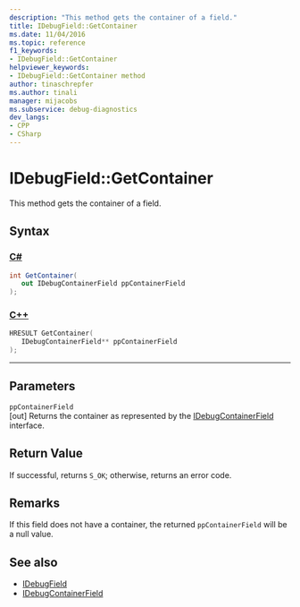 ```yaml
---
description: "This method gets the container of a field."
title: IDebugField::GetContainer
ms.date: 11/04/2016
ms.topic: reference
f1_keywords:
- IDebugField::GetContainer
helpviewer_keywords:
- IDebugField::GetContainer method
author: tinaschrepfer
ms.author: tinali
manager: mijacobs
ms.subservice: debug-diagnostics
dev_langs:
- CPP
- CSharp
---
```

# IDebugField::GetContainer

This method gets the container of a field.

## Syntax

### [C#](#tab/csharp)
```csharp
int GetContainer(
   out IDebugContainerField ppContainerField
);
```
### [C++](#tab/cpp)
```cpp
HRESULT GetContainer( 
   IDebugContainerField** ppContainerField
);
```
---

## Parameters
`ppContainerField`\
[out] Returns the container as represented by the [IDebugContainerField](../../../extensibility/debugger/reference/idebugcontainerfield.md) interface.

## Return Value
 If successful, returns `S_OK`; otherwise, returns an error code.

## Remarks
 If this field does not have a container, the returned `ppContainerField` will be a null value.

## See also
- [IDebugField](../../../extensibility/debugger/reference/idebugfield.md)
- [IDebugContainerField](../../../extensibility/debugger/reference/idebugcontainerfield.md)
